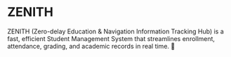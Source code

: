 # ZENITH
ZENITH (Zero-delay Education &amp; Navigation Information Tracking Hub) is a fast, efficient Student Management System that streamlines enrollment, attendance, grading, and academic records in real time. 🚀
